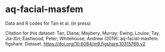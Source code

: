 # aq-facial-masfem
Data and R codes for Tan et al. (in press)

Citation for this dataset:
Tan, Diana; Maybery, Murray; Ewing, Louise; Tay, Jia-Xin; Eastwood, Peter; Whitehouse, Andrew (2019): aq-facial-masfem. figshare. Dataset. https://doi.org/10.6084/m9.figshare.10315766.v2
